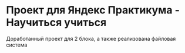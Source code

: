 # Проект для Яндекс Практикума - Научиться учиться
Доработанный проект для 2 блока, а также реализована файловая система